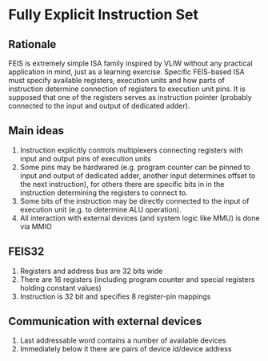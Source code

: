 # Fully Explicit Instruction Set

## Rationale

FEIS is extremely simple ISA family inspired by VLIW without any practical application in mind, just as a learning exercise. Specific FEIS-based ISA must specify available registers, execution units and how parts of instruction determine connection of registers to execution unit pins. It is supposed that one of the registers serves as instruction pointer (probably connected to the input and output of dedicated adder).

## Main ideas

1. Instruction explicitly controls multiplexers connecting registers with input and output pins of execution units
2. Some pins may be hardwared (e.g. program counter can be pinned to input and output of dedicated adder, another input determines offset to the next instruction), for others there are specific bits in in the instruction determining the registers to connect to.
3. Some bits of the instruction may be directly connected to the input of execution unit (e.g. to determine ALU operation).
4. All interaction with external devices (and system logic like MMU) is done via MMIO

## FEIS32

1. Registers and address bus are 32 bits wide
2. There are 16 registers (including program counter and special registers holding constant values)
3. Instruction is 32 bit and specifies 8 register-pin mappings

## Communication with external devices

1. Last addressable word contains a number of available devices
2. Immediately below it there are pairs of device id/device address

